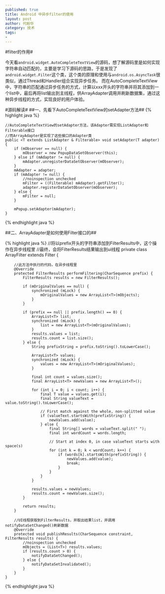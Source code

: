 ```yaml
---
published: true
title: Android 中异步filter的使用
layout: post
author: 代盼华
category: 技术
tags: 
- 
---
```



#filter的作用#

今天看`android.widget.AutoCompleteTextView`的源码，想了解源码里是如何实现字符串自动匹配的，主要是学习下源码的思路，于是发现了`android.widget.Filter`这个类，这个类的原理和使用与`android.os.AsyncTask`很类似，通过Thread和Handler组合实现异步任务。
而在AutoCompleteTextView中，字符串的匹配通过异步任务的方式，计算以xxx开头的字符串并将其添加到一个list中，最后再将list输出到主线程，供ArrayAdapter调用并刷新数据集，通过这种异步线程的方式，实现良好的用户体验。

#源码解读#
##一、先看下AutoCompleteTextView的setAdapter方法##
{% highlight java %}

	//AutoCompleteTextView的setAdapter方法，该Adapter需实现ListAdapter和Filterable接口
	//而ArrayAdapter是实现了这些接口的Adapter类
    public <T extends ListAdapter & Filterable> void setAdapter(T adapter) {
        if (mObserver == null) {
            mObserver = new PopupDataSetObserver(this);
        } else if (mAdapter != null) {
            mAdapter.unregisterDataSetObserver(mObserver);
        }
        mAdapter = adapter;
        if (mAdapter != null) {
            //noinspection unchecked
            mFilter = ((Filterable) mAdapter).getFilter();
            adapter.registerDataSetObserver(mObserver);
        } else {
            mFilter = null;
        }

        mPopup.setAdapter(mAdapter);
    }


{% endhighlight java %}


##二、ArrayAdapter是如何使用Filter接口的##


{% highlight java %}
	//将以prefix开头的字符串添加到FilterResults中，这个操作在异步线程里
	//最终，会将FilterResults结果输出到ui线程
	private class ArrayFilter extends Filter {
		
		//此方法中执行的代码，在异步线程里
        @Override
        protected FilterResults performFiltering(CharSequence prefix) {
            FilterResults results = new FilterResults();

            if (mOriginalValues == null) {
                synchronized (mLock) {
                    mOriginalValues = new ArrayList<T>(mObjects);
                }
            }

            if (prefix == null || prefix.length() == 0) {
                ArrayList<T> list;
                synchronized (mLock) {
                    list = new ArrayList<T>(mOriginalValues);
                }
                results.values = list;
                results.count = list.size();
            } else {
                String prefixString = prefix.toString().toLowerCase();

                ArrayList<T> values;
                synchronized (mLock) {
                    values = new ArrayList<T>(mOriginalValues);
                }

                final int count = values.size();
                final ArrayList<T> newValues = new ArrayList<T>();

                for (int i = 0; i < count; i++) {
                    final T value = values.get(i);
                    final String valueText = value.toString().toLowerCase();

                    // First match against the whole, non-splitted value
                    if (valueText.startsWith(prefixString)) {
                        newValues.add(value);
                    } else {
                        final String[] words = valueText.split(" ");
                        final int wordCount = words.length;

                        // Start at index 0, in case valueText starts with space(s)
                        for (int k = 0; k < wordCount; k++) {
                            if (words[k].startsWith(prefixString)) {
                                newValues.add(value);
                                break;
                            }
                        }
                    }
                }

                results.values = newValues;
                results.count = newValues.size();
            }

            return results;
        }

		//UI线程获取到FilterResults，并取出结果list，并调用notifyDataSetChanged()刷新数据
        @Override
        protected void publishResults(CharSequence constraint, FilterResults results) {
            //noinspection unchecked
            mObjects = (List<T>) results.values;
            if (results.count > 0) {
                notifyDataSetChanged();
            } else {
                notifyDataSetInvalidated();
            }
        }
    }

{% endhighlight java %}
